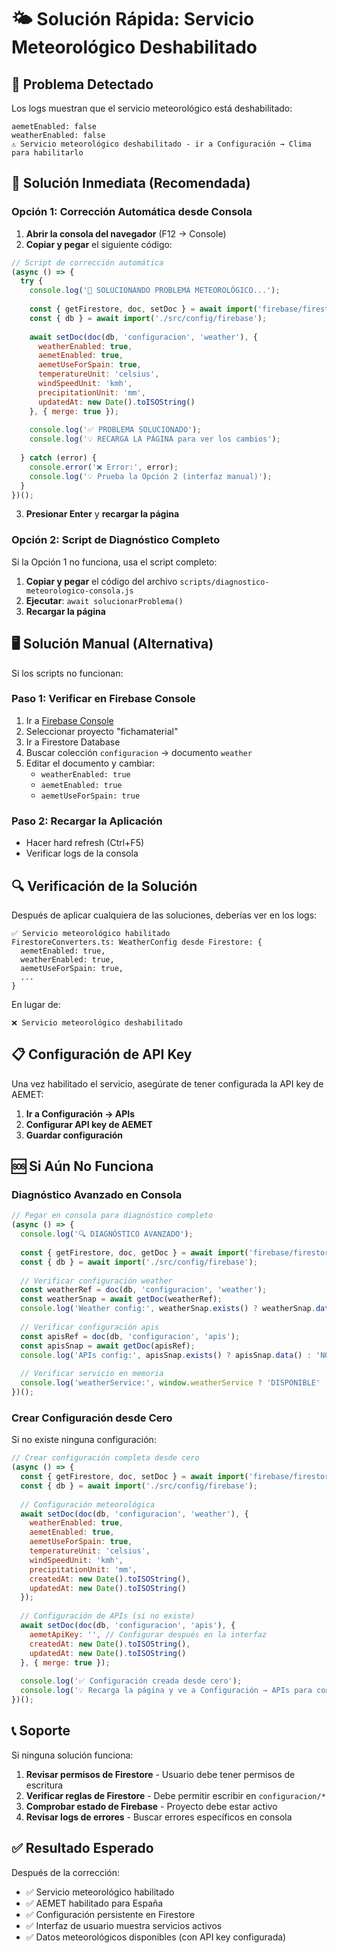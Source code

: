 # 🌤️ Solución Rápida: Servicio Meteorológico Deshabilitado

## 🚨 Problema Detectado

Los logs muestran que el servicio meteorológico está deshabilitado:
```
aemetEnabled: false
weatherEnabled: false
⚠️ Servicio meteorológico deshabilitado - ir a Configuración → Clima para habilitarlo
```

## 🔧 Solución Inmediata (Recomendada)

### Opción 1: Corrección Automática desde Consola

1. **Abrir la consola del navegador** (F12 → Console)
2. **Copiar y pegar** el siguiente código:

```javascript
// Script de corrección automática
(async () => {
  try {
    console.log('🔧 SOLUCIONANDO PROBLEMA METEOROLÓGICO...');
    
    const { getFirestore, doc, setDoc } = await import('firebase/firestore');
    const { db } = await import('./src/config/firebase');
    
    await setDoc(doc(db, 'configuracion', 'weather'), {
      weatherEnabled: true,
      aemetEnabled: true,
      aemetUseForSpain: true,
      temperatureUnit: 'celsius',
      windSpeedUnit: 'kmh',
      precipitationUnit: 'mm',
      updatedAt: new Date().toISOString()
    }, { merge: true });
    
    console.log('✅ PROBLEMA SOLUCIONADO');
    console.log('💡 RECARGA LA PÁGINA para ver los cambios');
    
  } catch (error) {
    console.error('❌ Error:', error);
    console.log('💡 Prueba la Opción 2 (interfaz manual)');
  }
})();
```

3. **Presionar Enter** y **recargar la página**

### Opción 2: Script de Diagnóstico Completo

Si la Opción 1 no funciona, usa el script completo:

1. **Copiar y pegar** el código del archivo `scripts/diagnostico-meteorologico-consola.js`
2. **Ejecutar**: `await solucionarProblema()`
3. **Recargar la página**

## 🖥️ Solución Manual (Alternativa)

Si los scripts no funcionan:

### Paso 1: Verificar en Firebase Console
1. Ir a [Firebase Console](https://console.firebase.google.com/)
2. Seleccionar proyecto "fichamaterial"
3. Ir a Firestore Database
4. Buscar colección `configuracion` → documento `weather`
5. Editar el documento y cambiar:
   - `weatherEnabled: true`
   - `aemetEnabled: true`
   - `aemetUseForSpain: true`

### Paso 2: Recargar la Aplicación
- Hacer hard refresh (Ctrl+F5)
- Verificar logs de la consola

## 🔍 Verificación de la Solución

Después de aplicar cualquiera de las soluciones, deberías ver en los logs:

```
✅ Servicio meteorológico habilitado
FirestoreConverters.ts: WeatherConfig desde Firestore: {
  aemetEnabled: true,
  weatherEnabled: true,
  aemetUseForSpain: true,
  ...
}
```

En lugar de:
```
❌ Servicio meteorológico deshabilitado
```

## 📋 Configuración de API Key

Una vez habilitado el servicio, asegúrate de tener configurada la API key de AEMET:

1. **Ir a Configuración → APIs**
2. **Configurar API key de AEMET**
3. **Guardar configuración**

## 🆘 Si Aún No Funciona

### Diagnóstico Avanzado en Consola

```javascript
// Pegar en consola para diagnóstico completo
(async () => {
  console.log('🔍 DIAGNÓSTICO AVANZADO');
  
  const { getFirestore, doc, getDoc } = await import('firebase/firestore');
  const { db } = await import('./src/config/firebase');
  
  // Verificar configuración weather
  const weatherRef = doc(db, 'configuracion', 'weather');
  const weatherSnap = await getDoc(weatherRef);
  console.log('Weather config:', weatherSnap.exists() ? weatherSnap.data() : 'NO EXISTE');
  
  // Verificar configuración apis
  const apisRef = doc(db, 'configuracion', 'apis');
  const apisSnap = await getDoc(apisRef);
  console.log('APIs config:', apisSnap.exists() ? apisSnap.data() : 'NO EXISTE');
  
  // Verificar servicio en memoria
  console.log('weatherService:', window.weatherService ? 'DISPONIBLE' : 'NO DISPONIBLE');
})();
```

### Crear Configuración desde Cero

Si no existe ninguna configuración:

```javascript
// Crear configuración completa desde cero
(async () => {
  const { getFirestore, doc, setDoc } = await import('firebase/firestore');
  const { db } = await import('./src/config/firebase');
  
  // Configuración meteorológica
  await setDoc(doc(db, 'configuracion', 'weather'), {
    weatherEnabled: true,
    aemetEnabled: true,
    aemetUseForSpain: true,
    temperatureUnit: 'celsius',
    windSpeedUnit: 'kmh',
    precipitationUnit: 'mm',
    createdAt: new Date().toISOString(),
    updatedAt: new Date().toISOString()
  });
  
  // Configuración de APIs (si no existe)
  await setDoc(doc(db, 'configuracion', 'apis'), {
    aemetApiKey: '', // Configurar después en la interfaz
    createdAt: new Date().toISOString(),
    updatedAt: new Date().toISOString()
  }, { merge: true });
  
  console.log('✅ Configuración creada desde cero');
  console.log('💡 Recarga la página y ve a Configuración → APIs para configurar la API key');
})();
```

## 📞 Soporte

Si ninguna solución funciona:

1. **Revisar permisos de Firestore** - Usuario debe tener permisos de escritura
2. **Verificar reglas de Firestore** - Debe permitir escribir en `configuracion/*`
3. **Comprobar estado de Firebase** - Proyecto debe estar activo
4. **Revisar logs de errores** - Buscar errores específicos en consola

## ✅ Resultado Esperado

Después de la corrección:
- ✅ Servicio meteorológico habilitado
- ✅ AEMET habilitado para España
- ✅ Configuración persistente en Firestore
- ✅ Interfaz de usuario muestra servicios activos
- ✅ Datos meteorológicos disponibles (con API key configurada)
